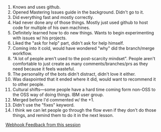1. Knows and uses github.
2. Opened Mastering Issues guide in the background. Didn't go to it.
3. Did everything fast and mostly correctly.
4. Had never done any of those things. Mostly just used github to host code for multiple of his own machines. 
5. Definitely learned how to do new things. Wants to begin experimenting with issues w/ his projects. 
6. Liked the "ask for help" part, didn't ask for help himself. 
7. Coming into it cold, would have wondered "why" did the branch/merge workflow. 
8. "A lot of people aren't used to the post-scarcity mindset". People aren't comfortable to just create as many comments/branches/prs as they need because it feels wasteful. 
9. The personality of the bots didn't distract, didn't love it either. 
10. Was diaspointed that it ended where it did, would want to recommend it to other people. 
11. Cultural shifts—some people have a hard time coming form non-OSS to the OSS way of doing things. IBM user group. 
12. Merged before I'd commented w/ the +1.
13. Didn't use the "fixes" keyword.
14. I think we can let people go through the flow even if they don't do those things, and remind them to do it in the next lesson.  


[Webhook Feedback from this session](https://wheelhouse-review.herokuapp.com/github/webhooks/2)